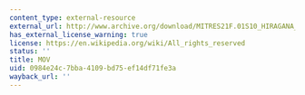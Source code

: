```yaml
---
content_type: external-resource
external_url: http://www.archive.org/download/MITRES21F.01S10_HIRAGANA_CHARACTERS/0406.mov
has_external_license_warning: true
license: https://en.wikipedia.org/wiki/All_rights_reserved
status: ''
title: MOV
uid: 0984e24c-7bba-4109-bd75-ef14df71fe3a
wayback_url: ''
---
```

